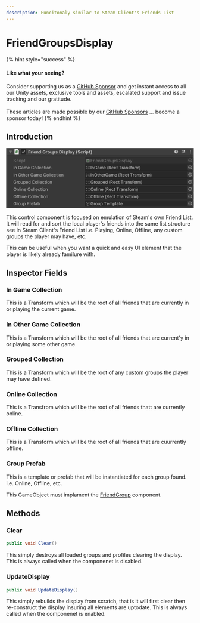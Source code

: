 ```yaml
---
description: Funcitonaly similar to Steam Client's Friends List
---
```


# FriendGroupsDisplay

{% hint style="success" %}
#### Like what your seeing?

Consider supporting us as a [GitHub Sponsor](../../../../../company/become-a-sponsor.md) and get instant access to all our Unity assets, exclusive tools and assets, escalated support and issue tracking and our gratitude.\
\
These articles are made possible by our [GitHub Sponsors](https://github.com/sponsors/heathen-engineering) ... become a sponsor today!
{% endhint %}

## Introduction

![](<../../../../../.gitbook/assets/image (176) (1).png>)

This control component is focused on emulation of Steam's own Friend List. It will read for and sort the local player's friends into the same list structure see in Steam Client's Friend List i.e. Playing, Online, Offline, any custom groups the player may have, etc.

This can be useful when you want a quick and easy UI element that the player is likely already familure with.&#x20;

## Inspector Fields

### In Game Collection

This is a Transform which will be the root of all friends that are currently in or playing the current game.

### In Other Game Collection

This is a Transform which will be the root of all friends that are current'y in or playing some other game.

### Grouped Collection

This is a Transform which will be the root of any custom groups the player may have defined.

### Online Collection

This is a Transfrom which will be the root of all friends thatt are currently online.

### Offline Collection

This is a Transform which will be the root of all friends that are cuurrently offline.

### Group Prefab

This is a template or prefab that will be instantiated for each group found. i.e. Online, Offline, etc.

This GameObject must implament the [FriendGroup](friendgroup.md) component.

## Methods

### Clear

```csharp
public void Clear()
```

This simply destroys all loaded groups and profiles clearing the display. This is always called when the componenet is disabled.

### UpdateDisplay

```csharp
public void UpdateDisplay()
```

This simply rebuilds the display from scratch, that is it will first clear then re-construct the display insuring all elements are uptodate. This is always called when the componenet is enabled.
